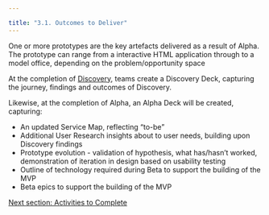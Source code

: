 ```yaml
---

title: "3.1. Outcomes to Deliver"
---
```


One or more prototypes are the key artefacts delivered as a result of Alpha. The prototype can range from a interactive HTML application through to a model office, depending on the problem/opportunity space

At the completion of [Discovery]({{site.baseurl}}/discovery), teams create a Discovery Deck, capturing the journey, findings and outcomes of Discovery.

Likewise, at the completion of Alpha, an Alpha Deck will be created, capturing:

 - An updated Service Map, reflecting “to-be”
 - Additional User Research insights about to user needs, building upon Discovery findings
 - Prototype evolution - validation of hypothesis, what has/hasn’t worked, demonstration of iteration in design based on usability testing
 - Outline of technology required during Beta to support the building of the MVP
 - Beta epics to support the building of the MVP

[Next section: Activities to Complete](3-2-activities-to-complete.html)
